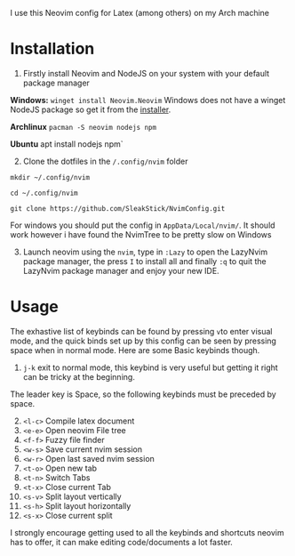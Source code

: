 I use this Neovim config for Latex (among others) on my Arch machine

# Installation

1. Firstly install Neovim and NodeJS on your system with your default package manager
 
  **Windows:** `winget install Neovim.Neovim` Windows does not have a winget NodeJS package so get it from the [installer](https://nodejs.org/en/#home-downloadhead).

   **Archlinux** `pacman -S neovim nodejs npm`

  **Ubuntu** apt install nodejs npm`

2. Clone the dotfiles in the `/.config/nvim` folder

`mkdir ~/.config/nvim`

`cd ~/.config/nvim`

`git clone https://github.com/SleakStick/NvimConfig.git`

For windows you should put the config in `AppData/Local/nvim/`. It should work however i have found the NvimTree to be pretty slow on Windows

3. Launch neovim using the `nvim`, type in `:Lazy` to open the LazyNvim package manager, the press `I` to install all and finally `:q` to quit the LazyNvim package manager and enjoy your new IDE.

# Usage

The exhastive list of keybinds can be found by pressing `v`to enter visual mode, and the quick binds set up by this config can be seen by pressing space when in normal mode. Here are some Basic keybinds though.
1. `j-k` exit to normal mode, this keybind is very useful but getting it right can be tricky at the beginning.
   
The leader key is Space, so the following keybinds must be preceded by space.

2. `<l-c>` Compile latex document
3. `<e-e>` Open neovim File tree
4. `<f-f>` Fuzzy file finder
5. `<w-s>` Save current nvim session
6. `<w-r>` Open last saved nvim session
7. `<t-o>` Open new tab
8. `<t-n>` Switch Tabs
9. `<t-x>` Close current Tab
10. `<s-v>` Split layout vertically
11. `<s-h>` Split layout horizontally
12. `<s-x>` Close current split

I strongly encourage getting used to all the keybinds and shortcuts neovim has to offer, it can make editing code/documents a lot faster.
